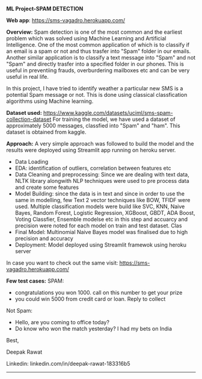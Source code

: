 **ML Project-SPAM DETECTION**

**Web app**: https://sms-vagadro.herokuapp.com/

**Overview:** Spam detection is one of the most common and the earliest problem which was solved using Machine Learning and Artificial Intelligence. One of the most common application of which is to classify if an email is a spam or not and thus trasfer into "Spam" folder in our emails. Another similar application is to classify a text message into "Spam" and not "Spam" and directly trasfer into a specified folder in our phones. This is useful in preventiing frauds, overburdering mailboxes etc and can be very useful in real life. 

In this project, I have tried to identify weather a particular new SMS is a potential Spam message or not. This is done using classical classfication algorithms using Machine learning. 

**Dataset used:** https://www.kaggle.com/datasets/uciml/sms-spam-collection-dataset
For training the model, we have used a dataset of approximately 5000 messages, classfied into "Spam" and "ham". This dataset is obtained from kaggle. 

**Approach:** A very simple approach was followed to build the model and the results were deployed using Streamlit app running on heroku server.
- Data Loading
- EDA: identification of outliers, correlation between features etc
- Data Cleaning and preprocessing: Since we are dealing with text data, NLTK library alongwith NLP techniques were used to pre process data and create some features 
- Model Building: since the data is in text and since in order to use the same in modelling, few Text 2 vector techniques like BOW, TFIDF were used. Multiple classification models were build like SVC, KNN, Naive Bayes, Random Forest, Logistic Regression, XGBoost, GBDT, ADA Boost, Voting Classfier, Ensemble modelse etc in this step and accuarcy and precision were noted for each model on train and test dataset. Clas
- Final Model: Multinomial Naive Bayes model was finalised due to high precision and accuracy
- Deployment: Model deployed using Streamlit framewok using heroku server

In case you want to check out the same visit:  https://sms-vagadro.herokuapp.com/

**Few test cases:**
SPAM:
- congratulations you won 1000. call on this number to get your prize
- you could win 5000 from credit card or loan. Reply to collect

Not Spam:
- Hello, are you coming to office today?
- Do know who won the match yesterday? I had my bets on India

Best,

Deepak Rawat

Linkedin: linkedin.com/in/deepak-rawat-183316b5

----------------------------------------------------------------------------------------------------------------------------------------------------------------


